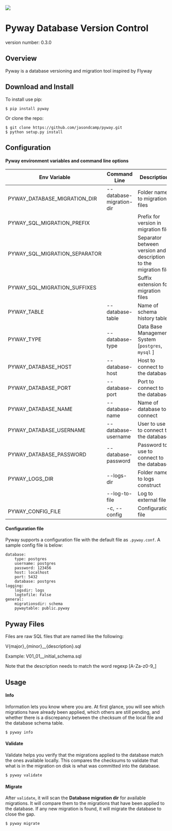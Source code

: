 ![](https://github.com/jasondcamp/pyway/actions/workflows/pyway-build.yml/badge.svg)

# Pyway Database Version Control
version number: 0.3.0


## Overview
Pyway is a database versioning and migration tool inspired by Flyway


## Download and Install
To install use pip:

    $ pip install pyway

Or clone the repo:

    $ git clone https://github.com/jasondcamp/pyway.git
    $ python setup.py install


## Configuration
#### Pyway environment variables and command line options

| Env Variable | Command Line | Description | Default |
| --------------- | -------------- | -------------- | :--------------: |
| PYWAY_DATABASE_MIGRATION_DIR | --database-migration-dir | Folder name to migration files | resources |
| PYWAY_SQL_MIGRATION_PREFIX | | Prefix for version in migration file | V |
| PYWAY_SQL_MIGRATION_SEPARATOR | | Separator between version and description to the migration file | __ |
| PYWAY_SQL_MIGRATION_SUFFIXES | | Suffix extension for migration files | .sql |
| PYWAY_TABLE | --database-table | Name of schema history table | public.pyway |
| PYWAY_TYPE | --database-type | Data Base Management System [`postgres`, `mysql` ] | *required* |
| PYWAY_DATABASE_HOST | --database-host | Host to connect to the database | localhost |
| PYWAY_DATABASE_PORT | --database-port | Port to connect to the database | 5432 |
| PYWAY_DATABASE_NAME | --database-name | Name of database to connect | postgres |
| PYWAY_DATABASE_USERNAME |--database-username | User to use to connect to the database | postgres |
| PYWAY_DATABASE_PASSWORD | --database-password | Password to use to connect to the database | *None* |
| PYWAY_LOGS_DIR | --logs-dir | Folder name to logs construct | logs |
| | --log-to-file | Log to external file | False |
| PYWAY_CONFIG_FILE | -c, --config | Configuration file | .pyway.conf |

#### Configuration file
Pyway supports a configuration file with the default file as `.pyway.conf`. A sample config file is below:
```
database:
    type: postgres
    username: postgres
    password: 123456
    host: localhost
    port: 5432
    database: postgres
logging:
    logsdir: logs
    logtofile: False
general:
    migrationsdir: schema
    pywaytable: public.pyway
```


## Pyway Files
Files are raw SQL files that are named like the following:

V{major}\_{minor}\_\_{description}.sql

Example: V01_01__initial_schema.sql

Note that the description needs to match the word regexp [A-Za-z0-9_]


## Usage

#### Info
Information lets you know where you are. At first glance, you will see which migrations have already been applied, which others are still pending, and whether there is a discrepancy between the checksum of the local file and the database schema table.

    $ pyway info


#### Validate
Validate helps you verify that the migrations applied to the database match the ones available locally. This compares the checksums to validate that what is in the migration on disk is what was committed into the database.

    $ pyway validate


#### Migrate
After `validate`, it will scan the **Database migration dir** for available migrations. It will compare them to the migrations that have been applied to the database. If any new migration is found, it will migrate the database to close the gap.

    $ pyway migrate
